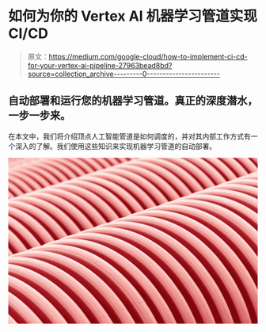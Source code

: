 # 如何为你的 Vertex AI 机器学习管道实现 CI/CD

> 原文：<https://medium.com/google-cloud/how-to-implement-ci-cd-for-your-vertex-ai-pipeline-27963bead8bd?source=collection_archive---------0----------------------->

## 自动部署和运行您的机器学习管道。真正的深度潜水，一步一步来。

在本文中，我们将介绍顶点人工智能管道是如何调度的，并对其内部工作方式有一个深入的了解。我们使用这些知识来实现机器学习管道的自动部署。

![](img/25a8dc024898edeccf5b314ecda48ef4.png)